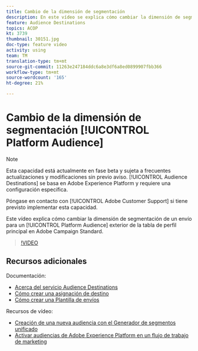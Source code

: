 ```yaml
---
title: Cambio de la dimensión de segmentación
description: En este vídeo se explica cómo cambiar la dimensión de segmentación de un envío para una Audiencia de plataforma fuera de la tabla de perfil principal en Adobe Campaign Standard.
feature: Audience Destinations
topics: ACOP
kt: 3739
thumbnail: 30151.jpg
doc-type: feature video
activity: using
team: TM
translation-type: tm+mt
source-git-commit: 11263e247184ddc6a8e3df6a8ed0899907fbb366
workflow-type: tm+mt
source-wordcount: '165'
ht-degree: 21%

---
```



# Cambio de la dimensión de segmentación [!UICONTROL Platform Audience]

>[!NOTE]
>
>Esta capacidad está actualmente en fase beta y sujeta a frecuentes actualizaciones y modificaciones sin previo aviso. [!UICONTROL Audience Destinations] se basa en Adobe Experience Platform y requiere una configuración específica.
>
>Póngase en contacto con [!UICONTROL Adobe Customer Support] si tiene previsto implementar esta capacidad.

Este vídeo explica cómo cambiar la dimensión de segmentación de un envío para un [!UICONTROL Platform Audience] exterior de la tabla de perfil principal en Adobe Campaign Standard.

>[!VIDEO](https://video.tv.adobe.com/v/30151?quality=12)

## Recursos adicionales

Documentación:

* [Acerca del servicio Audience Destinations](https://docs.adobe.com/content/help/en/campaign-standard/using/profiles-and-audiences/working-with-adobe-experience-platform/aep-about-audience-destinations-service.html)
* [Cómo crear una asignación de destino](https://docs.adobe.com/content/help/en/campaign-standard/using/administrating/application-settings/target-mappings-in-campaign.html)
* [Cómo crear una Plantilla de envíos](https://docs.adobe.com/content/help/es-ES/campaign-standard/using/getting-started/marketing-plans/marketing-activity-templates.html)

Recursos de vídeo:

* [Creación de una nueva audiencia con el Generador de segmentos unificado](/help/profiles-and-audiences/audience-destinations/creating-audiences-using-segment-builder.md)
* [Activar audiencias de Adobe Experience Platform en un flujo de trabajo de marketing](/help/profiles-and-audiences/audience-destinations/activating-aep-audiences.md)
